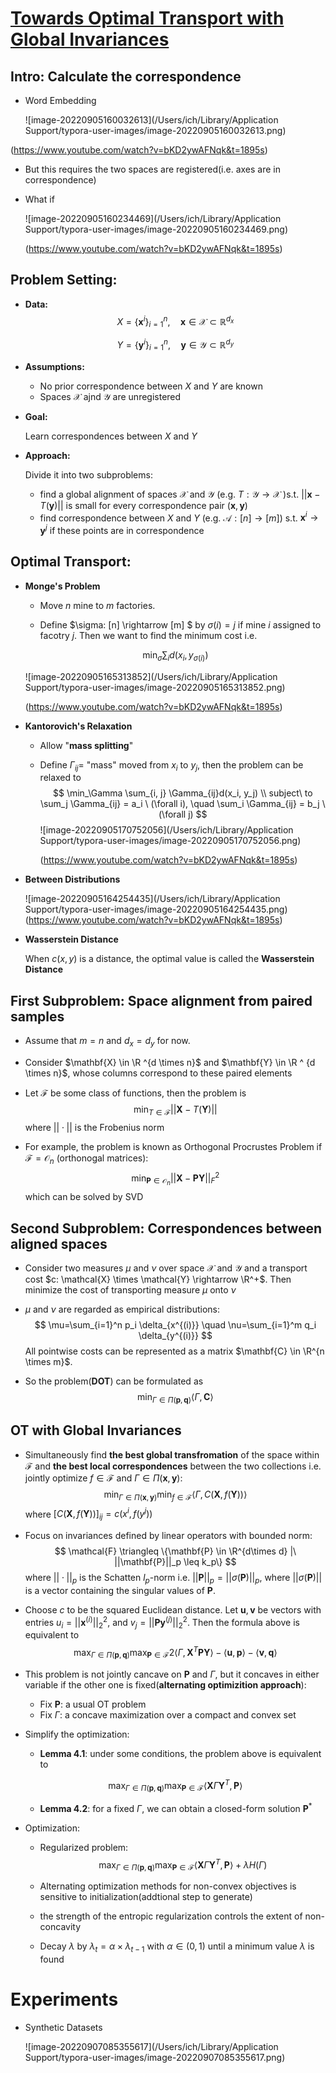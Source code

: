 # [Towards Optimal Transport with Global Invariances](https://arxiv.org/pdf/1806.09277.pdf)







## Intro: Calculate the correspondence

* Word Embedding

  ![image-20220905160032613](/Users/ich/Library/Application Support/typora-user-images/image-20220905160032613.png)

(https://www.youtube.com/watch?v=bKD2ywAFNqk&t=1895s)

* But this requires the two spaces are registered(i.e. axes are in correspondence)

* What if

  ![image-20220905160234469](/Users/ich/Library/Application Support/typora-user-images/image-20220905160234469.png)

  (https://www.youtube.com/watch?v=bKD2ywAFNqk&t=1895s)

<div style="page-break-after: always; break-after: page;"></div>

## Problem Setting: 

* **Data:**
  $$
  X = \{\mathbf{x}^{i}\}_{i=1}^n, \quad \mathbf{x} \in \mathcal{X} \subset \mathbb{R}^{d_x}
  $$

  $$
  Y = \{\mathbf{y}^{i}\}_{i=1}^n, \quad \mathbf{y} \in \mathcal{Y} \subset \mathbb{R}^{d_y}
  $$

* **Assumptions:**

  * No prior correspondence between $X$ and $Y$ are known
  * Spaces $\mathcal{X}$ ajnd $\mathcal{Y}$ are unregistered

* **Goal:**

  Learn correspondences between $X$ and $Y$

* **Approach:**

  Divide it into two subproblems:

  * find a global alignment of spaces $\mathcal{X}$ and $\mathcal{Y}$ (e.g.  $T: \mathcal{Y} \rightarrow \mathcal{X}$ )s.t. $||\mathbf{x} - T(\mathbf{y})||$ is small for every correspondence pair $(\mathbf{x}, \mathbf{y})$
  * find correspondence between $X$ and $Y$ (e.g. $\mathcal{A}: [n] \rightarrow [m])$ s.t. $\mathbf{x}^i \rightarrow \mathbf{y}^j$ if these points are in correspondence



<div style="page-break-after: always; break-after: page;"></div>



## Optimal Transport: 

* **Monge's Problem**

  * Move $n$ mine to $m$ factories.

  * Define $\sigma: [n] \rightarrow [m] $ by $\sigma(i) = j$ if mine $i$ assigned to facotry $j$. Then we want to find the minimum cost i.e.

  $$
  \min_\sigma \sum_{i} d(x_i, y_{\sigma(i)})
  $$

  ![image-20220905165313852](/Users/ich/Library/Application Support/typora-user-images/image-20220905165313852.png)

  (https://www.youtube.com/watch?v=bKD2ywAFNqk&t=1895s)

* **Kantorovich's Relaxation**

  * Allow "**mass splitting**"

  * Define $\Gamma_{ij} =$ "mass" moved from $x_i$ to $y_j$, then the problem can be relaxed to 
    $$
    \min_\Gamma \sum_{i, j} \Gamma_{ij}d(x_i, y_j) \\
    subject\  to \sum_j \Gamma_{ij} = a_i \  (\forall i), \quad
    \sum_i \Gamma_{ij} = b_j \  (\forall j)
    $$
    ![image-20220905170752056](/Users/ich/Library/Application Support/typora-user-images/image-20220905170752056.png)

    (https://www.youtube.com/watch?v=bKD2ywAFNqk&t=1895s)

* **Between Distributions**

  ![image-20220905164254435](/Users/ich/Library/Application Support/typora-user-images/image-20220905164254435.png)(https://www.youtube.com/watch?v=bKD2ywAFNqk&t=1895s)

* **Wasserstein Distance**

  When $c(x, y)$ is a distance, the optimal value is called the **Wasserstein Distance**



<div style="page-break-after: always; break-after: page;"></div>

## First Subproblem: Space alignment from paired samples

* Assume that $m=n$ and $d_x = d_y$ for now. 

* Consider $\mathbf{X} \in \R ^{d \times n}$ and $\mathbf{Y} \in \R ^ {d \times n}$, whose columns correspond to these paired elements

* Let $\mathcal{F}$ be some class of functions, then the problem is
  $$
  \min_{T \in \mathcal{F}} ||\mathbf{X} - T(\mathbf{Y})||
  $$
  where $||\cdot||$ is the Frobenius norm



* For example, the problem is known as Orthogonal Procrustes Problem if  $\mathcal{F} = \mathcal{O}_n$ (orthonogal matrices):
  $$
  \min_{\mathbf{P} \in \mathcal{O}_n} ||\mathbf{X} - \mathbf{PY}||_F^2
  $$
  which can be solved by SVD



<div style="page-break-after: always; break-after: page;"></div>



## Second Subproblem: Correspondences between aligned spaces

* Consider two measures $\mu$ and $\nu$ over space $\mathcal{X}$ and $\mathcal{Y}$ and a transport cost $c: \mathcal{X} \times \mathcal{Y} \rightarrow \R^+$. Then minimize the cost of transporting measure $\mu$ onto $\nu$

* $\mu$ and  $\nu$ are regarded as empirical distributions:
  $$
  \mu=\sum_{i=1}^n p_i \delta_{x^{(i)}} \quad
  \nu=\sum_{i=1}^m q_i \delta_{y^{(i)}}
  $$
   All pointwise costs can be represented as a matrix $\mathbf{C} \in \R^{n \times m}$.

* So the problem(**DOT**) can be formulated as 
  $$
  \min_{\Gamma \in \Pi(\mathbf{p}, \mathbf{q})} \langle \Gamma, \mathbf{C} \rangle
  $$
  

<div style="page-break-after: always; break-after: page;"></div>



## OT with Global Invariances

* Simultaneously find **the best global transfromation** of the space within $\mathcal{F}$ and **the best local correspondences** between the two collections i.e. jointly optimize $f \in \mathcal{F}$ and $\Gamma \in \Pi(\mathbf{x}, \mathbf{y})$:
  $$
  \min_{\Gamma \in \Pi(\mathbf{x}, \mathbf{y})} \min_{f \in \mathcal{F}} \langle \Gamma, C(\mathbf{X}, f(\mathbf{Y})) \rangle
  $$
  where $[C(\mathbf{X}, f(\mathbf{Y}))]_{ij} = c(x^{i}, f(y^j))$

* Focus on invariances defined by linear operators with bounded norm:
  $$
  \mathcal{F} \triangleq \{\mathbf{P} \in \R^{d\times d} |\  ||\mathbf{P}||_p \leq k_p\}
  $$
  where $||\cdot ||_p$ is the Schatten $l_p$-norm i.e. $||\mathbf{P}||_p = ||\sigma(\mathbf{P})||_p$, where $||\sigma(\mathbf{P})||$ is a vector containing the singular values of $\mathbf{P}$.

* Choose $c$ to be the squared Euclidean distance. Let $\mathbf{u}, \mathbf{v}$ be vectors with entries $u_i = ||\mathbf{x}^{(i)}||_2^2$, and  $v_j = ||\mathbf{Py}^{(j)}||_2^2$. Then the formula above is equivalent to 
  $$
  \max_{\Gamma \in \Pi(\mathbf{p}, \mathbf{q})} \max_{\mathbf{P} \in \mathcal{F}} 2 \langle \Gamma, \mathbf{X}^T \mathbf{PY} \rangle - \langle \mathbf{u}, \mathbf{p} \rangle -\langle \mathbf{v}, \mathbf{q} \rangle
  $$

* This problem is not jointly cancave on $\mathbf{P}$ and $\Gamma$, but it concaves in either variable if the other one is fixed(**alternating optimizition approach**):

  * Fix $\mathbf{P}$: a usual OT problem
  * Fix $\Gamma$: a concave maximization over a compact and convex set

* Simplify the optimization:

  * **Lemma 4.1**: under some conditions, the problem above is equivalent to 

  $$
  \max_{\Gamma \in \Pi(\mathbf{p}, \mathbf{q})} \max_{\mathbf{P} \in \mathcal{F}}  \langle \mathbf{X}\Gamma \mathbf{Y}^T ,  \mathbf{P} \rangle
  $$

  * **Lemma 4.2**: for a fixed $\Gamma$, we can obtain a closed-form solution $\mathbf{P}^*%+$

* Optimization:

  * Regularized problem:
    $$
    \max_{\Gamma \in \Pi(\mathbf{p}, \mathbf{q})} \max_{\mathbf{P} \in \mathcal{F}}  \langle \mathbf{X}\Gamma \mathbf{Y}^T ,  \mathbf{P} \rangle + \lambda H(\Gamma)
    $$

  * Alternating optimization methods for non-convex objectives is sensitive to initialization(addtional step to generate)

  * the strength of the entropic regularization controls the extent of non-concavity

  * Decay $\lambda$ by $\lambda _t = \alpha \times \lambda_{t-1}$ with $\alpha \in (0, 1)$ until a minimum value $\lambda$ is found

# Experiments

* Synthetic Datasets

  ![image-20220907085355617](/Users/ich/Library/Application Support/typora-user-images/image-20220907085355617.png)
